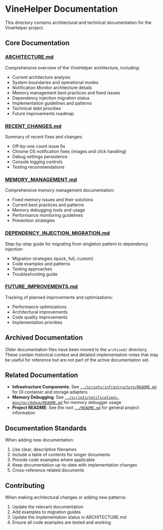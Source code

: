 # VineHelper Documentation

This directory contains architectural and technical documentation for the VineHelper project.

## Core Documentation

### [ARCHITECTURE.md](./ARCHITECTURE.md)
Comprehensive overview of the VineHelper architecture, including:
- Current architecture analysis
- System boundaries and operational modes
- Notification Monitor architecture details
- Memory management best practices and fixed issues
- Dependency injection migration status
- Implementation guidelines and patterns
- Technical debt priorities
- Future improvements roadmap

### [RECENT_CHANGES.md](./RECENT_CHANGES.md)
Summary of recent fixes and changes:
- Off-by-one count issue fix
- Chrome OS notification fixes (images and click handling)
- Debug settings persistence
- Console logging controls
- Testing recommendations

### [MEMORY_MANAGEMENT.md](./MEMORY_MANAGEMENT.md)
Comprehensive memory management documentation:
- Fixed memory issues and their solutions
- Current best practices and patterns
- Memory debugging tools and usage
- Performance monitoring guidelines
- Prevention strategies

### [DEPENDENCY_INJECTION_MIGRATION.md](./DEPENDENCY_INJECTION_MIGRATION.md)
Step-by-step guide for migrating from singleton pattern to dependency injection:
- Migration strategies (quick, full, custom)
- Code examples and patterns
- Testing approaches
- Troubleshooting guide

### [FUTURE_IMPROVEMENTS.md](./FUTURE_IMPROVEMENTS.md)
Tracking of planned improvements and optimizations:
- Performance optimizations
- Architectural improvements
- Code quality improvements
- Implementation priorities

## Archived Documentation

Older documentation files have been moved to the `archived/` directory. These contain historical context and detailed implementation notes that may be useful for reference but are not part of the active documentation set.

## Related Documentation

- **Infrastructure Components**: See [`../scripts/infrastructure/README.md`](../scripts/infrastructure/README.md) for DI container and storage adapters
- **Memory Debugging**: See [`../scripts/notifications-monitor/debug/README.md`](../scripts/notifications-monitor/debug/README.md) for memory debugger usage
- **Project README**: See the root [`../README.md`](../README.md) for general project information

## Documentation Standards

When adding new documentation:
1. Use clear, descriptive filenames
2. Include a table of contents for longer documents
3. Provide code examples where applicable
4. Keep documentation up-to-date with implementation changes
5. Cross-reference related documents

## Contributing

When making architectural changes or adding new patterns:
1. Update the relevant documentation
2. Add examples to migration guides
3. Update the implementation status in ARCHITECTURE.md
4. Ensure all code examples are tested and working
